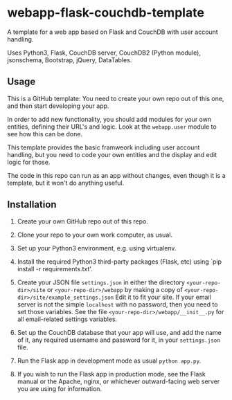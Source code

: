 # webapp-flask-couchdb-template

A template for a web app based on Flask and CouchDB with user account handling.

Uses Python3, Flask, CouchDB server, CouchDB2 (Python module), jsonschema,
Bootstrap, jQuery, DataTables.

## Usage

This is a GitHub template: You need to create your own repo out of
this one, and then start developing your app.

In order to add new functionality, you should add modules for your own
entities, defining their URL's and logic. Look at the `webapp.user` module
to see how this can be done.

This template provides the basic framweork including user account
handling, but you need to code your own entities and the display and
edit logic for those.

The code in this repo can run as an app without changes, even though
it is a template, but it won't do anything useful.

## Installation

1. Create your own GitHub repo out of this repo.

2. Clone your repo to your own work computer, as usual.

4. Set up your Python3 environment, e.g. using virtualenv.

5. Install the required Python3 third-party packages (Flask, etc) using
   `pip install -r requirements.txt'.
   
6. Create your JSON file `settings.json` in either the directory
   `<your-repo-dir>/site` or `<your-repo-dir>/webapp` by
   making a copy of `<your-repo-dir>/site/example_settings.json`
   Edit it to fit your site.
   If your email server is not the simple `localhost` with no password,
   then you need to set those variables. See the file
   `<your-repo-dir>/webapp/__init__.py` for all email-related settings
   variables.

7. Set up the CouchDB database that your app will use, and add the name of
   it, any required username and password for it, in your `settings.json`
   file.

8. Run the Flask app in development mode as usual `python app.py`.

9. If you wish to run the Flask app in production mode, see the Flask
   manual or the Apache, nginx, or whichever outward-facing web server you
   are using for information.
